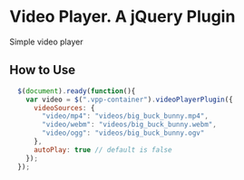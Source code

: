 # Video Player. A jQuery Plugin

Simple video player

## How to Use
```javascript
  $(document).ready(function(){
    var video = $(".vpp-container").videoPlayerPlugin({
      videoSources: {
        "video/mp4": "videos/big_buck_bunny.mp4",
        "video/webm": "videos/big_buck_bunny.webm",
        "video/ogg": "videos/big_buck_bunny.ogv"
      },
      autoPlay: true // default is false
    });
  });
```

